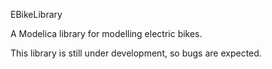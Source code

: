 EBikeLibrary

A Modelica library for modelling electric bikes. 

This library is still under development, so bugs are expected.
